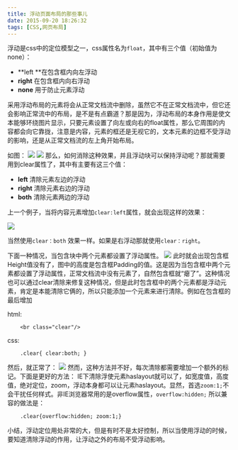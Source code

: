 ```yaml
---
title: 浮动页面布局的那些事儿
date: 2015-09-20 18:26:32
tags: [CSS,网页布局]
---
```


浮动是css中的定位模型之一，css属性名为`float`，其中有三个值（初始值为none）：
* **left **在包含框内向左浮动
* **right** 在包含框内向右浮动
* **none** 用于防止元素浮动


采用浮动布局的元素将会从正常文档流中删除，虽然它不在正常文档流中，但它还会影响正常流中的布局，是不是有点霸道？那是因为，浮动布局的本身作用是使文本能够环绕图片显示，只要元素设置了向左或向右的float属性，那么它周围的内容都会向它靠拢，注意是内容，元素的框还是无视它的，文本元素的边框不受浮动的影响，还是从正常文档流的左上角开始布局。

如图：
![](http://7xleuc.com1.z0.glb.clouddn.com/2015-08-28_180209.png)
![](http://7xleuc.com1.z0.glb.clouddn.com/2015-08-28_180311.png)
那么，如何消除这种效果，并且浮动块可以保持浮动呢？那就需要用到clear属性了，其中有主要有这三个值：
* **left** 清除元素左边的浮动
* **right** 清除元素右边的浮动
* **both** 清除元素两边的浮动


上一个例子，当将内容元素增加`clear:left`属性，就会出现这样的效果：

![](http://7xleuc.com1.z0.glb.clouddn.com/2015-08-28_181406.png)

当然使用`clear：both` 效果一样。如果是右浮动那就使用`clear：right`。

下面一种情况，当包含块中两个元素都设置了浮动属性。
![](http://7xleuc.com1.z0.glb.clouddn.com/2015-08-28_182035.png)
此时就会出现包含框Height值没有了，图中的高度是包含框Padding的值。这是因为当包含框中两个元素都设置了浮动属性，正常文档流中没有元素了，自然包含框就“瘪了”。这种情况也可以通过clear清除来修复这种情况，但是此时包含框中的两个元素都是浮动元素，肯定是本能清除它俩的，所以只能添加一个元素来进行清除。例如在包含框的最后增加

html:
```
	<br class="clear"/>
```
css:
```
	.clear{ clear:both; }
```
然后，就正常了：
![](http://7xleuc.com1.z0.glb.clouddn.com/2015-08-28_183200.png)
然而，这种方法并不好，每次清除都需要增加一个额外的标记。下面是更好的方法：
IE下清除浮使元素haslayout就可以了，如宽度值，高度值，绝对定位，zoom，浮动本身都可以让元素haslayout。显然，首选`zoom:1;`不会干扰任何样式。非IE浏览器常用的是overflow属性，`overflow:hidden;`
所以兼容的做法是：
```
	.clear{overflow:hidden; zoom:1;}
```
小结，浮动定位用处非常的大，但是有时不是太好控制，所以当使用浮动的时候，要知道清除浮动的作用，让浮动之外的布局不受浮动影响。
